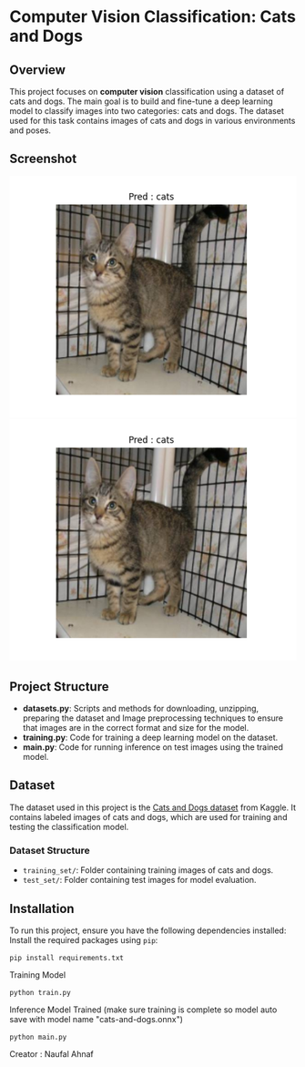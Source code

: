 # Computer Vision Classification: Cats and Dogs

## Overview

This project focuses on **computer vision** classification using a dataset of cats and dogs. The main goal is to build and fine-tune a deep learning model to classify images into two categories: cats and dogs. The dataset used for this task contains images of cats and dogs in various environments and poses.

## Screenshot
![Pred_1](screenshot/save_1.PNG)
![Pred_2](screenshot/save_1.PNG)

## Project Structure

- **datasets.py**: Scripts and methods for downloading, unzipping, preparing the dataset and Image preprocessing techniques to ensure that images are in the correct format and size for the model.
- **training.py**: Code for training a deep learning model on the dataset.
- **main.py**: Code for running inference on test images using the trained model.

## Dataset

The dataset used in this project is the [Cats and Dogs dataset](https://www.kaggle.com/datasets/tongpython/cat-and-dog) from Kaggle. It contains labeled images of cats and dogs, which are used for training and testing the classification model.

### Dataset Structure

- `training_set/`: Folder containing training images of cats and dogs.
- `test_set/`: Folder containing test images for model evaluation.

## Installation

To run this project, ensure you have the following dependencies installed:
Install the required packages using `pip`:

    pip install requirements.txt

Training Model 

    python train.py

Inference Model Trained (make sure training is complete so model auto save with model name "cats-and-dogs.onnx")

    python main.py

Creator : Naufal Ahnaf